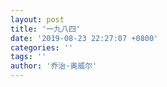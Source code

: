 ```yaml
---
layout: post
title: '一九八四'
date: '2019-08-23 22:27:07 +0800'
categories: ''
tags: ''
author: '乔治·奥威尔'
---
```


<html xmlns="http://www.w3.org/TR/1999/REC-html-in-xml" xml:lang="en" lang="en">
    <head>
    <meta charset="UTF-8">
    <style>
        .bodyContainer {
            font-family: Arial, Helvetica, sans-serif;
            text-align: center;
            padding-left: 32px;
            padding-right: 32px;
        }
        
        .notebookFor {
            font-size: 18px;
            font-weight: 700;
            text-align: center;
            color: rgb(119, 119, 119);
            margin: 24px 0px 0px;
            padding: 0px;
        }
        
        .bookTitle {
            font-size: 24px;
            font-weight: 700;
            text-align: center;
            color: #333333;
            margin-top: 22px;
            padding: 0px;
        }
        
        .authors {
            font-size: 18px;
            font-weight: 700;
            text-align: center;
            color: rgb(119, 119, 119);
            margin-top: 22px;
            margin-bottom: 24px;
            padding: 0px;
        }
    
        .citation {
            font-size: 18px;
            font-weight: 500;
            text-align: center;
            color: #333333;
            margin-top: 22px;
            margin-bottom: 24px;
            padding: 0px;
        }
    
        .sectionHeading {
            font-size: 24px;
            font-weight: 700;
            text-align: left;
            color: #333333;
            margin-top: 24px;
            padding: 0px;
        }
        
        .noteHeading {
            font-size: 18px;
            font-weight: 700;
            text-align: left;
            color: #333333;
            margin-top: 20px;
            padding: 0px;
        }
        
        .noteText {
            font-size: 18px;
            font-weight: 500;
            text-align: left;
            color: #333333;
            margin: 2px 0px 0px;
            padding: 0px;
        }
        
        .highlight_blue {
            color: rgb(178, 205, 251);
        }
        
        .highlight_orange {
            color: #ffd7ae;
        }
        
        .highlight_pink {
            color: rgb(255, 191, 206);
        }
        
        .highlight_yellow {
            color: rgb(247, 206, 0);
        }
        
        .notebookGraphic {
            margin-top: 10px;
            text-align: left;
        }
        
        .notebookGraphic img {
            -o-box-shadow:      0px 0px 5px #888;
            -icab-box-shadow:   0px 0px 5px #888;
            -khtml-box-shadow:  0px 0px 5px #888;
            -moz-box-shadow:    0px 0px 5px #888;
            -webkit-box-shadow: 0px 0px 5px #888;
            box-shadow:         0px 0px 5px #888; 
            max-width: 100%;
            height: auto;
        }
        
        hr {
            border: 0px none;
            height: 1px;
            background: none repeat scroll 0% 0% rgb(221, 221, 221);
        }
        </style>
        <script>
            </script>
    </head>
    <body>
        <div class="bodyContainer">
            <div class="notebookFor">
                Notebook Export
            </div>
            <div class="bookTitle">
                一九八四【上海译文出品 名家译作 豆瓣评分最高译本】 (译文经典) (Chinese Edition)
            </div>
            <div class="authors">
                乔治·奥威尔(George Orwell)
            </div>
            <div class="citation">
                
            </div>
            <hr />
            <div class="sectionHeading">
    译本序
</div><div class="noteHeading">
    Highlight(<span class="highlight_yellow">yellow</span>) - Page 2 · Location 51
</div>
<div class="noteText">
    他曾写道，“对一个孩子最残酷的事莫过于把他送到一所富家子弟的学校中去。一个意识到贫穷的孩子由于虚荣而感到痛苦，是成人所不能想象的。”
</div><div class="noteHeading">
    Highlight(<span class="highlight_yellow">yellow</span>) - Page 2 · Location 55
</div>
<div class="noteText">
    奥威尔生前就告诉他的一位友人托斯科·费维尔：“一个不合群的孩子在寄宿学校吃到的苦头可能是英国唯一可以与一个外人在极权主义社会中感到的孤立相比的事。”
</div><div class="noteHeading">
    Highlight(<span class="highlight_yellow">yellow</span>) - Page 2 · Location 114
</div>
<div class="noteText">
    当时流行的看法是法西斯主义是高级阶段的资本主义，只有极少数人认识到它是一种变种的社会主义。而在政府军一边汇集的各种派别的社会主义者中，不乏那种以社会主义为名，实际上为了霸主地位而在敌人的闪电轰炸中，在横飞的子弹中，向自己的同志背后放冷枪的国际阴谋家。一颗法西斯子弹打中了奥威尔的喉部，就在他回国疗伤的途中，还有人一路跟踪到巴塞罗那来追杀。看来这些同一战壕中的同志有兴趣的不是共同保卫共和国抵御法西斯主义敌人，而是消灭有独立思想不跟着指挥棒转的盟友。这伤透了他的心，更加深了他对极权主义的痛恨，不论这种极权主义是以法西斯主义，国家社会主义，还是其他变种的社会主义的形式出现的。
</div><div class="noteHeading">
    Highlight(<span class="highlight_yellow">yellow</span>) - Page 2 · Location 160
</div>
<div class="noteText">
    奥威尔反极权主义斗争是他对社会主义的坚定信念的必然结果。他相信，只有击败极权主义，社会主义才有可能胜利，因此揭露极权主义的危害，向世人敲起警钟，让大家都看到它的危害性——对伦理的破坏，对思想的控制，对自由的剥夺，对人性的扼杀，对历史的捏造和篡改……——是何等的重要。如果听任它横行，在不久的将来，人类社会将陷入万劫不复的境地。奥威尔是一九四八年写完这部政治恐怖寓言小说的，为了表示这种可怕前景的迫在眉睫，他把“四八”颠倒了一下成了“八四”，便有了《一九八四》这一书名。
</div><div class="sectionHeading">
    第一部
</div><div class="noteHeading">
    Highlight(<span class="highlight_yellow">yellow</span>) - 一 > Page 5 · Location 207
</div>
<div class="noteText">
    战争即和平自由即奴役无知即力量
</div><div class="noteHeading">
    Highlight(<span class="highlight_yellow">yellow</span>) - 一 > Page 5 · Location 208
</div>
<div class="noteText">
    据说，真理部在地面上有三千间屋子，和地面下的结构相等。在伦敦别的地方，还有三所其他的建筑，外表和大小与此相同。它们使周围的建筑仿佛小巫见了大巫，因此你从胜利大厦的屋顶上可以同时看到这四所建筑。它们是整个政府机构四部的所在地：真理部负责新闻、娱乐、教育、艺术；和平部负责战争；友爱部维持法律和秩序；富裕部负责经济事务。用新话来说，它们分别称为真部、和部、爱部、富部。
</div><div class="noteHeading">
    Highlight(<span class="highlight_yellow">yellow</span>) - 一 > Page 10 · Location 292
</div>
<div class="noteText">
    不过无论如何，他的外表使人感到，如果你能躲过电幕而单独与他在一起的话，他是个可以谈谈的人。
</div><div class="noteHeading">
    Highlight(<span class="highlight_yellow">yellow</span>) - 一 > Page 11 · Location 307
</div>
<div class="noteText">
    尔德施坦因在对党进行他一贯的恶毒攻击，这种攻击夸张其事，不讲道理，即使一个儿童也能一眼看穿，但是听起来却又似乎有些道理，使你觉得要提高警惕，别人要是没有你那么清醒的头脑，可能上当受骗。他在谩骂老大哥，攻击党的专政，要求立即同欧亚国媾和，主张言论自由、新闻自由、集会自由、思想自由，歇斯底里地叫嚷说革命被出卖了——所有这一切的话都是用大字眼飞快地说的，可以说是对党的演说家一贯讲话作风的一种模仿，甚至还有一些新话的词汇；说真的，比任何党员在实际生活中一般使用的新话词汇还要多。
</div><div class="noteHeading">
    Highlight(<span class="highlight_yellow">yellow</span>) - 一 > Page 12 · Location 324
</div>
<div class="noteText">
    仇恨到了第二分钟达到了狂热的程度。大家都跳了起来，大声高喊，要想压倒电幕上传出来的令人难以忍受的羊叫一般的声音。那个淡茶色头发的小女人脸孔通红，嘴巴一张一闭，好像离了水的鱼一样。甚至奥勃良的粗犷的脸也涨红了。他直挺挺地坐在椅子上，宽阔的胸膛胀了起来，不断地战栗着，好像受到电流的袭击。温斯顿背后的黑头发姑娘开始大叫“猪猡！猪猡！猪猡！”她突然拣起一本厚厚的新话词典向电幕扔去。它击中了果尔德施坦因的鼻子，又弹了开去，他说话的声音仍旧不为所动地继续着。温斯顿的头脑曾经有过片刻的清醒，他发现自己也同大家一起在喊叫，用鞋后跟使劲地踢着椅子腿。两分钟仇恨所以可怕，不是你必须参加表演，而是要避不参加是不可能的。不出三十秒钟，一切矜持都没有必要了。一种夹杂着恐惧和报复情绪的快意，一种要杀人、虐待、用大铁锤痛打别人脸孔的欲望，似乎像一股电流一般穿过了这一群人，甚至使你违反本意地变成一个恶声叫喊的疯子。然而，你所感到的那种狂热情绪是一种抽象的、无目的的感情，好像喷灯的火焰一般，可以从一个对象转到另一个对象。因此，有一阵子，温斯顿的仇恨并不是针对果尔德施坦因的，而是反过来转向了老大哥、党、思想警察；在这样的时候，他打从心眼里同情电幕上那个孤独的、受到嘲弄的异端分子，谎话世界中真理和理智的唯一卫护者。可是一会儿他又同周围的人站在一起，觉得攻击果尔德施坦因的一切的话都是正确的。在这样的时刻，他心中对老大哥的憎恨变成了崇拜，老大哥的形象越来越高大，似乎是一个所向无敌、毫无畏惧的保护者，像块巨石一般耸立于从亚洲蜂拥而来的乌合之众之前，而果尔德施坦因尽管孤立无援，尽管对于是否有他这个人的存在也有怀疑，却似乎是一个阴险狡诈的妖物，光凭他的谈话声音也能够把文明的结构破坏无遗。
</div><div class="noteHeading">
    Highlight(<span class="highlight_yellow">yellow</span>) - 一 > Page 17 · Location 388
</div>
<div class="noteText">
    总是在夜里——逮捕总是在夜里进行的。突然在睡梦中惊醒，一只粗手捏着你的肩膀，灯光直射你的眼睛，床边围着一圈凶狠的脸孔。在绝大多数情况下不举行审讯，不报道逮捕消息，人就是这么销声匿迹了，而且总是在夜里。你的名字从登记册上除掉了，你做过的一切事情的记录都除掉了，你的一度存在也给否定了，接着被遗忘了。你被取消，消灭了：通常用的字眼是化为乌有。
</div><div class="noteHeading">
    Highlight(<span class="highlight_yellow">yellow</span>) - 二 > Page 23 · Location 475
</div>
<div class="noteText">
    他觉得自己好像在海底森林中流浪一样，迷失在一个恶魔的世界中，而自己就是其中的一个恶魔。他孤身一人。过去已经死亡，未来无法想象。
</div><div class="noteHeading">
    Highlight(<span class="highlight_yellow">yellow</span>) - 二 > Page 23 · Location 485
</div>
<div class="noteText">
    他又开始想，究竟是在为谁写日记。为未来，为过去——为一个可能出于想象幻觉的时代。而在他的面前等待着的不是死而是消灭。日记会化为灰烬，他自己会化为乌有。只有思想警察会读他写的东西，然后把它从存在中和记忆中除掉。你自己，甚至在一张纸上写的一句匿名的话尚且没有痕迹存留，你怎么能够向未来呼吁呢？
</div><div class="noteHeading">
    Highlight(<span class="highlight_yellow">yellow</span>) - 二 > Page 24 · Location 490
</div>
<div class="noteText">
    不是由于你的话有人听到了，而是由于你保持清醒的理智，你就继承了人类的传统。他回到桌边，蘸了一下笔，又写道：千篇一律的时代，孤独的时代，老大哥的时代，双重思想的时代，向未来，向过去，向一个思想自由、人们各不相同、但生活并不孤独的时代——向一个真理存在、做过的事不能抹掉的时代致敬！
</div><div class="noteHeading">
    Highlight(<span class="highlight_yellow">yellow</span>) - 二 > Page 24 · Location 496
</div>
<div class="noteText">
    思想罪不会带来死亡：思想罪本身就是死亡。
</div><div class="noteHeading">
    Highlight(<span class="highlight_yellow">yellow</span>) - 二 > Page 24 · Location 501
</div>
<div class="noteText">
    他把日记收在抽屉里。要想把它藏起来是没有用的，但是他至少要明确知道，它的存在是否被发现了。夹一根头发太明显了。于是他用手指尖蘸起一粒看不出的白色尘土来，放在日记本的封面上，如果有人挪动这个本子，这粒尘土一定会掉下来的。
</div><div class="noteHeading">
    Highlight(<span class="highlight_yellow">yellow</span>) - 三 > Page 26 · Location 529
</div>
<div class="noteText">
    那个黑发姑娘从田野那头向他走来，她好像一下子就脱掉了衣服，不屑地把它们扔在一边。她的身体白皙光滑，但引不起他的性欲；说真的，他看也不看她。这个时候他压倒的感情是钦佩她扔掉衣服的姿态。她用这种优雅的、毫不在乎的姿态，似乎把整个文化、整个思想制度都消灭掉了，好像老大哥、党、思想警察可以这么胳膊一挥就一扫而空似的。
</div><div class="noteHeading">
    Highlight(<span class="highlight_yellow">yellow</span>) - 三 > Page 29 · Location 574
</div>
<div class="noteText">
    如果别人都相信党说的谎话——如果所有记录都这么说——那么这个谎言就载入历史而成为真理。党的一句口号说，“谁控制过去就控制未来；谁控制现在就控制过去。”虽然从其性质来说，过去是可以改变的，但是却从来没有改变过。凡是现在是正确的东西，永远也是正确的。这很简单。所需要的只是一而再再而三，无休无止地克服你自己的记忆。他们把这叫做“现实控制”；用新话来说是“双重思想”。
</div><div class="noteHeading">
    Highlight(<span class="highlight_yellow">yellow</span>) - 三 > Page 30 · Location 586
</div>
<div class="noteText">
    他觉得，过去不但被改变了，而且实际上被毁掉了。因为，如果除了你自己的记忆以外不存在任何记录，那你怎么能够确定哪怕是最明显的事实呢？
</div><div class="noteHeading">
    Highlight(<span class="highlight_yellow">yellow</span>) - 四 > Page 32 · Location 608
</div>
<div class="noteText">
    在他的小办公室的墙上有三个口子。听写器右边的一个小口是送书面指示的气力输送管；左边大一些的口子是送报纸的；旁边墙上温斯顿伸手可及的地方有一个椭圆形的大口子，上面蒙着铁丝网，这是供处理废纸用的。整个大楼里到处都有这样的口子，为数成千上万，不仅每间屋子里都有，而且每条过道上相隔不远就有一个。这种口子外号叫忘怀洞。这样叫不无理由。凡是你想起有什么文件应该销毁，甚至你看到什么地方有一张废纸的时候，你就会顺手掀起近旁忘怀洞的盖子，把那文件或废纸丢进去，让一股暖和的气流把它吹卷到大楼下面不知什么地方的大锅炉中去烧掉。
</div><div class="noteHeading">
    Highlight(<span class="highlight_yellow">yellow</span>) - 四 > Page 34 · Location 643
</div>
<div class="noteText">
    不过，他一边改正富裕部的数字一边想，事实上这连伪造都谈不上。这不过是用一个谎话来代替另一个谎话。你所处理的大部分材料与实际世界里的任何东西都没有关系，甚至连赤裸裸的谎言中所具备的那种关系也没有。原来的统计数字固然荒诞不经，改正以后也同样荒诞不经。
</div><div class="noteHeading">
    Highlight(<span class="highlight_yellow">yellow</span>) - 四 > Page 34 · Location 650
</div>
<div class="noteText">
    你所知道的只是，每个季度在纸面上都生产了天文数字的鞋子，但是大洋国里却有近一半的人口打赤脚。每种事实的记录都是这样，不论大小。一切都消隐在一个影子世界里，最后甚至连今年是哪一年都弄不清了。
</div><div class="noteHeading">
    Highlight(<span class="highlight_yellow">yellow</span>) - 四 > Page 38 · Location 709
</div>
<div class="noteText">
    不错，根本没有奥吉尔维同志这样一个人，但是只要印上几行字，伪造几张照片，就可以马上使他存在。
</div><div class="noteHeading">
    Highlight(<span class="highlight_yellow">yellow</span>) - 四 > Page 39 · Location 713
</div>
<div class="noteText">
    奥吉尔维同志在三岁的时候，除了一面鼓、一挺轻机枪、一架直升机模型以外，其他什么玩具都不要。六岁的时候他参加了少年侦察队，这比一般要提早一年，对他特殊照顾，放宽规定；九岁担任队长。十一岁时他在偷听到他的叔叔讲了他觉得有罪的话以后向思想警察作了揭发。十七岁时他担任了少年反性同盟的区队长。十九岁时他设计了一种手榴弹，被和平部采用，首次试验时扔了一枚就炸死了三十一个欧亚国战俘。二十三岁时他作战牺牲。当时他携带重要文件在印度洋上空飞行，遭到敌人喷气机追击，他就身上系了机枪，跳出直升机，带着文件沉入海底——这一结局，老大哥说，不能不使人感到羡慕。老大哥还对奥吉尔维同志一生的纯洁和忠诚又说了几句话。他不沾烟酒，除了每天在健身房做操的一小时以外，没有任何其他文娱活动，立誓过独身生活，认为结婚和照顾家庭与一天二十四小时全部奉公是不相容的。他除了英社原则以外没有别的谈话题目，除了击败欧亚国敌人和搜捕间谍、破坏分子、思想犯、叛国犯以外没有别的生活目的。
</div><div class="noteHeading">
    Highlight(<span class="highlight_yellow">yellow</span>) - 四 > Page 39 · Location 724
</div>
<div class="noteText">
    一个小时以前还没有想到过的奥吉尔维同志，如今已成了事实。他觉得很奇怪，你能够创造死人，却不能创造活人。在现实中从来没有存在过的奥吉尔维同志，如今却存在于过去之中，一旦伪造工作被遗忘后，他就会像查理曼大王或者恺撒大帝一样真实地存在，所根据的是同样的证据。
</div><div class="noteHeading">
    Highlight(<span class="highlight_yellow">yellow</span>) - 五 > Page 40 · Location 737
</div>
<div class="noteText">
    人人都问你要刀片。事实上，他攒了两片没有用过的刀片。几个月来刀片一直缺货。不论什么时候，总有一些必需品，党营商店里无法供应。有时是扣子，有时是线，有时是鞋带；现在是刀片。你只有偷偷摸摸地到“自由”市上去掏才能搞到一些。
</div><div class="noteHeading">
    Highlight(<span class="highlight_yellow">yellow</span>) - 五 > Page 43 · Location 777
</div>
<div class="noteText">
    “你难道不明白，新话的全部目的是要缩小思想的范围？最后我们要使得大家在实际上不可能犯任何思想罪，因为将来没有词汇可以表达。凡是有必要使用的概念，都只有一个词来表达，意义受到严格限制，一切附带含义都被消除忘掉。
</div><div class="noteHeading">
    Highlight(<span class="highlight_yellow">yellow</span>) - 五 > Page 44 · Location 789
</div>
<div class="noteText">
    正统的意思是不想——不需要想。正统即没有意识。”
</div><div class="noteHeading">
    Highlight(<span class="highlight_yellow">yellow</span>) - 五 > Page 44 · Location 790
</div>
<div class="noteText">
    温斯顿突然相信，总有一天，赛麦要化为乌有。他太聪明了。他看得太清楚了，说得太直率了。党不喜欢这样的人。有一天他会失踪。这个结果清清楚楚地写在他的脸上。
</div><div class="noteHeading">
    Highlight(<span class="highlight_yellow">yellow</span>) - 五 > Page 50 · Location 896
</div>
<div class="noteText">
    他以前的念头又回来了：也许她不一定是思想警察的人员，但是，正是业余的特务最为危险。他不知道她看着他有多久了，也许有五分钟，很可能他的面部表情没有完全控制起来。在任何公共场所，或者在电幕的视野范围内，让自己的思想开小差是很危险的。最容易暴露的往往是你不注意的小地方。神经的抽搐，不自觉的发愁脸色，自言自语的习惯——凡是显得不正常，显得要想掩饰什么事情，都会使你暴露。无论如何，脸上表情不适当（例如在听到胜利公告时露出不信的表情）本身就是一桩应予惩罚的罪行。新话里甚至有一个专门的词，叫做脸罪。
</div><div class="noteHeading">
    Highlight(<span class="highlight_yellow">yellow</span>) - 六 > Page 54 · Location 944
</div>
<div class="noteText">
    党竭力要扼杀性本能，如果不能扼杀的话，就要使它不正常，肮脏化。
</div><div class="noteHeading">
    Highlight(<span class="highlight_yellow">yellow</span>) - 六 > Page 55 · Location 971
</div>
<div class="noteText">
    满意的性交，本身就是造反。性欲是思想罪。
</div><div class="noteHeading">
    Highlight(<span class="highlight_yellow">yellow</span>) - 七 > Page 58 · Location 1001
</div>
<div class="noteText">
    他们不到觉悟的时候，就永远不会造反；他们不造反，就不会觉悟。
</div><div class="noteHeading">
    Highlight(<span class="highlight_yellow">yellow</span>) - 七 > Page 58 · Location 1011
</div>
<div class="noteText">
    无产者不宜有强烈的政治见解。对他们的全部要求是最单纯的爱国心，凡是需要他们同意加班加点或者降低定量的时候可以加以利用。即使他们有时候也感到不满，但他们的不满不会有什么结果。因为他们没有一般抽象思想，他们只能小处着眼，对具体的事情感到不满。大处的弊端，他们往往放过去而没有注意到。
</div><div class="noteHeading">
    Highlight(<span class="highlight_yellow">yellow</span>) - 七 > Page 59 · Location 1018
</div>
<div class="noteText">
    无产者和牲口都是自由的。”
</div><div class="noteHeading">
    Highlight(<span class="highlight_yellow">yellow</span>) - 七 > Page 61 · Location 1049
</div>
<div class="noteText">
    一切都消失在迷雾之中了。过去给抹掉了，而抹掉本身又被遗忘了，谎言便变成了真话。
</div><div class="noteHeading">
    Highlight(<span class="highlight_yellow">yellow</span>) - 七 > Page 64 · Location 1105
</div>
<div class="noteText">
    过去不但遭到了篡改，而且不断地在被篡改。
</div><div class="noteHeading">
    Highlight(<span class="highlight_yellow">yellow</span>) - 七 > Page 65 · Location 1109
</div>
<div class="noteText">
    曾经有一个时候，相信地球绕着太阳转是发疯的症状；而今天，相信过去不能更改也是发疯的症状。
</div><div class="noteHeading">
    Highlight(<span class="highlight_yellow">yellow</span>) - 七 > Page 66 · Location 1125
</div>
<div class="noteText">
    所谓自由就是可以说二加二等于四的自由。承认这一点，其他一切就迎刃而解。
</div><div class="noteHeading">
    Highlight(<span class="highlight_yellow">yellow</span>) - 八 > Page 67 · Location 1129
</div>
<div class="noteText">
    他在人行便道上已经走了好几公里，静脉曲张发生溃疡的地方又在发痒了。三星期以来，今天晚上是他第二次没有到邻里活动中心站去：这是一件很冒失的事，因为可以肯定，你参加中心站活动的次数，都是有人仔细记下来的。原则上，一个党员没有空暇的时间，除了在床上睡觉以外，总是有人做伴的。凡是不在工作、吃饭、睡觉的时候，他一定是在参加某种集体的文娱活动；凡是表明有离群索居的爱好的事情，哪怕是独自去散步，都是有点危险的。新话中对此有个专门的词，叫孤生，这意味着个人主义和性格孤僻。
</div><div class="noteHeading">
    Highlight(<span class="highlight_yellow">yellow</span>) - 八 > Page 76 · Location 1270
</div>
<div class="noteText">
    他们就像蚂蚁一样，可以看到小东西，却看不到大的。
</div><div class="sectionHeading">
    第二部
</div><div class="noteHeading">
    Highlight(<span class="highlight_yellow">yellow</span>) - 一 > Page 90 · Location 1453
</div>
<div class="noteText">
    在黑暗中，只要你保持静默，你是能够躲开电幕的监视而安然无事的。
</div><div class="noteHeading">
    Highlight(<span class="highlight_yellow">yellow</span>) - 二 > Page 103 · Location 1649
</div>
<div class="noteText">
    任何腐化堕落的事都使他感到充满希望。谁知道？也许在表面的底下，党是腐朽的，它提倡艰苦朴素只不过是一种掩饰罪恶的伪装。
</div><div class="noteHeading">
    Highlight(<span class="highlight_yellow">yellow</span>) - 二 > Page 104 · Location 1660
</div>
<div class="noteText">
    睡着的无依无靠的年轻健康的肉体引起了他一种怜悯的、保护的心情。但是却不完全是刚才站在榛树下听那画眉鸣叫时所感到的那种盲目的柔情。他把制服拉开，看她的洁白如脂的肉体。他想，要是在从前，一个男人看一个女人的肉体，就动了欲念，事情就是那么单纯。可是如今已没有纯真的爱或纯真的欲念了。没有一种感情是纯真的，因为一切都夹杂着恐惧和仇恨。他们的拥抱是一场战斗，高潮就是一次胜利。这是对党的打击。这是一件政治行为。
</div><div class="noteHeading">
    Highlight(<span class="highlight_yellow">yellow</span>) - 三 > Page 108 · Location 1717
</div>
<div class="noteText">
    在她看来，生活很简单。你想快快活活过日子，“他们”——指的是党——都不让你快活，你就尽量打破它的规矩。她似乎认为，“他们”要剥夺你的快活，就像你要避免被逮住一样，是很自然的事。她憎恨党，而且用很粗的话这么说，但是她对党却没有一般的批评。对于党的理论，除非触及她的生活，她一概没有兴趣。他注意到，她从来不用新话，只有一两句在日常生活中已经流行的除外。她从来没有听到过兄弟会，不相信有这个组织的存在。任何有组织的反叛党的尝试都注定要失败的，因此她认为都是愚蠢之极。聪明人该做的事是打破它的规矩而不危及你的生命。他隐隐地想，在年轻一代中间不知有多少像她那样的人。这一代人是在革命后的世界中长大的，不知有别的世界，把党视为万世不易的东西，就像头上的天空一样，对它的权威绝不反抗，只是千方百计加以回避，就像兔子躲开猎狗一样。
</div><div class="noteHeading">
    Highlight(<span class="highlight_yellow">yellow</span>) - 三 > Page 109 · Location 1737
</div>
<div class="noteText">
    她开始在这个题目上发挥起来。在裘莉亚身上，一切的事情都要推溯到她自己在性方面的强烈意识。不论在什么情况下，一触及到这个问题，她就显得特别敏锐。不像温斯顿，她了解党在性方面搞禁欲主义的内在原因。这只是因为性本能创造了它自己的天地，
</div><div class="noteHeading">
    Highlight(<span class="highlight_yellow">yellow</span>) - 三 > Page 109 · Location 1737
</div>
<div class="noteText">
    在裘莉亚身上，一切的事情都要推溯到她自己在性方面的强烈意识。不论在什么情况下，一触及到这个问题，她就显得特别敏锐。不像温斯顿，她了解党在性方面搞禁欲主义的内在原因。这只是因为性本能创造了它自己的天地，非党所能控制，因此必须尽可能加以摧毁。尤其重要的是，性生活的剥夺能够造成歇斯底里，而这是一件很好的事，因为可以把它转化为战争狂热和领袖崇拜。
</div><div class="noteHeading">
    Highlight(<span class="highlight_yellow">yellow</span>) - 三 > Page 110 · Location 1744
</div>
<div class="noteText">
    他想，这话说得有理，在禁欲和政治上的正统性之间，确有一种直接的紧密的关系。因为，除了抑制某种强烈的本能，把它用来作为推动力以外，还有什么别的办法能够把党在党员身上所要求的恐惧、仇恨、盲目信仰保持在一定的水平呢？性的冲动，对党是危险的，党就加以利用。他们对人们要想做父母的本能，也耍弄了同样的手段。要废除家庭实际是做不到的，相反，还鼓励大家要钟爱自己的子女，这种爱护几乎是一种极其老式的方式。另外一方面，却有计划地教子女反对父母，教他们侦察他们的言行，密告他们的偏离正统的倾向。家庭实际上成了思想警察的扩大，用这种方法可以用同你十分接近的人做告密者，日日夜夜地监视着你。
</div><div class="noteHeading">
    Highlight(<span class="highlight_yellow">yellow</span>) - 四 > Page 116 · Location 1830
</div>
<div class="noteText">
    “真正的糖。不是糖精，是糖。
</div><div class="noteHeading">
    Highlight(<span class="highlight_yellow">yellow</span>) - 五 > Page 122 · Location 1913
</div>
<div class="noteText">
    赛麦消失了。一天早上，他没有来上班；有几个没头脑的人谈到了他的旷工。第二天就没有人提到他了。第三天，温斯顿到纪录司的前厅去看布告板，上面有一张布告开列着象棋委员会委员的名单。赛麦过去是委员。这张名单看上去几乎同以前一模一样，上面并没有谁的名字给划掉，但是名单上少了一个人。这就够了。赛麦已不再存在；他从来也没有存在过。
</div><div class="noteHeading">
    Highlight(<span class="highlight_yellow">yellow</span>) - 五 > Page 124 · Location 1946
</div>
<div class="noteText">
    重要的是居然有旧货铺楼上那一间屋子。知道有它安然存在，也就跟到了里面差不多。这间屋子本身就自成一个天地，过去世界的一块飞地，现已绝迹的动物可以在其中迈步。
</div><div class="noteHeading">
    Highlight(<span class="highlight_yellow">yellow</span>) - 五 > Page 128 · Location 2010
</div>
<div class="noteText">
    “也许没有多大用处。但这毕竟是证据，可能在这里或者那里撒布一些怀疑的种子，那是假定我敢拿去给别人看。我认为在我们这一辈子要改变任何现状是不可能的了。但是可以想象，有时在某个地方会出现反抗的小集团，一小批人集合在一起，人数慢慢增加，甚至还留下一些痕迹，下一代的人可以接着干下去。”“我对下一代没有兴趣，亲爱的。我只对我们自己有兴趣。”
</div><div class="noteHeading">
    Highlight(<span class="highlight_yellow">yellow</span>) - 六 > Page 131 · Location 2056
</div>
<div class="noteText">
    他有了一种踏进潮湿寒冷的坟墓的感觉，并不因为他早已一直知道坟墓就在前面等候他而感到好过些。
</div><div class="noteHeading">
    Highlight(<span class="highlight_yellow">yellow</span>) - 七 > Page 134 · Location 2097
</div>
<div class="noteText">
    “温斯顿，温斯顿！”他母亲在后面叫他。“快回来！把你妹妹的那块巧克力还给她！”
</div><div class="noteHeading">
    Highlight(<span class="highlight_yellow">yellow</span>) - 七 > Page 137 · Location 2141
</div>
<div class="noteText">
    如果你感到保持人性是值得的，即使这不能有任何结果，你也已经打败了他们。”
</div><div class="noteHeading">
    Highlight(<span class="highlight_yellow">yellow</span>) - 七 > Page 137 · Location 2142
</div>
<div class="noteText">
    他想到通宵不眠进行窃听的电幕。他们可以日以继夜地侦察你，但是如果你能保持头脑清醒，你仍能胜过他们。他们尽管聪明，但仍无法掌握怎样探知别人脑袋里怎样在想的办法。但当你落在他们手中时也许不是这样。友爱部里的情况究竟如何，谁也不知道，但不妨可以猜一猜：拷打、麻醉药、测量你神经反应的精密仪器。不给你睡觉和关单独禁闭造成你精神崩溃、不断的讯问。无论如何，事实是保不了密的。他们可以通过讯问，可以通过拷打弄清楚。但是如果目标不是活命而是保持人性，那最终有什么不同呢？他们不能改变你的爱憎，而且即使你要改变，你自己也无法改变。他们可以把你所做的，或者说的，或者想的都事无巨细地暴露无遗，但是你的内心仍是攻不破的，你的内心的活动甚至对你自己来说也是神秘的。
</div><div class="noteHeading">
    Highlight(<span class="highlight_yellow">yellow</span>) - 八 > Page 140 · Location 2183
</div>
<div class="noteText">
    “我们相信一定有种密谋，有种秘密组织在进行反对党的活动，而你是参加的。我们也想参加，为它工作。我们是党的敌人。我们不相信英社原则。我们是思想犯。我们也是通奸犯。我这样告诉你是因为我们完全相信你，把我们的命运交给你摆布。如果你还要我们用其他方式表明我们自己，我们也愿意。”
</div><div class="noteHeading">
    Highlight(<span class="highlight_yellow">yellow</span>) - 九 > Page 148 · Location 2303
</div>
<div class="noteText">
    仇恨周已进行了六天，在这六天里，天天是游行、演讲、呼喊、歌唱、旗帜、标语、电影、蜡像、敲鼓、吹号、齐步前进、坦克咯咯、飞机轰鸣、炮声隆隆。在这六天里，群众的情绪激动得到了最高峰。大家对欧亚国的仇恨沸腾得到了发狂的程度，要是在那最后一天要公开绞死的二千名欧亚国战俘落入群众之手的话，他们毫无疑问地会被撕成粉碎。就在这个时候忽然宣布，大洋国并没有在同欧亚国作战。大洋国是在同东亚国作战。欧亚国是个盟国。当然，没有人承认发生过什么变化。只不过是极其突然地，一下子到处都让人知道了：敌人是东亚国，不是欧亚国。温斯顿当时正在伦敦的一个市中心广场参加示威。时间是在夜里，人们的苍白的脸和鲜红的旗帜都沐浴在强烈的泛光灯灯光里。广场里挤满了好几千人，其中有一批大约一千名学童，穿着少年侦察队的制服，集中在一起。在用红布装饰的台上，一个核心党的党员在发表演讲，他是个瘦小的人，胳臂却长得出奇，与身材不合比例，光秃的大脑袋上只有少数几绺头发。他是个像神话中的小妖精式的人物，满腔仇恨，一手抓着话筒，一手张牙舞爪地在头顶上挥舞，这只手长在瘦瘦的胳臂上，显得特别粗大。他的讲话声音从扩大器中传出来，特别洪亮刺耳，没完没了地列举一些暴行、屠杀、驱逐、抢劫、强奸、虐待俘虏、轰炸平民、撒谎宣传、无端侵略、撕毁条约的罪状。听了以后无法不相信他，也无法不感到愤怒。隔几分钟，群众的情绪就激愤起来，讲话人的声音就被淹没在好几千人不可控制地提高嗓门喊出来的野兽般咆哮之中。最野蛮的喊叫声来自那些学童。那人大约已经讲了有二十分钟的时候，有一个通讯员急急忙忙地走上了讲台，把一张纸递到讲话人的手里。他打开那张纸，一边继续讲话，一边看了那张纸。他的声音和态度都一点也没有变，他讲话的内容也一点没有变，但是突然之间，名字却变了。不需要说什么话，群众都明白了，好像一阵浪潮翻过去似的。大洋国是在同东亚国打仗！接着就发生了一场大混乱。广场上挂的旗帜、招贴都错了！其中一半所画的脸就不对。这是破坏！这是果尔德施坦因的特务搞的！于是大家乱哄哄地把招贴从墙上揭下来，把旗帜撕得粉碎，踩在脚下。少年侦察队的表现特别精彩，他们爬上了屋顶，把挂在烟囱上的横幅剪断。不过在两三分钟之内，这一切就都结束了。讲话的人仍抓着话筒，向前耸着肩膀，另外一只手在头上挥舞，继续讲话。再过一分钟，群众中又爆发出一阵愤怒的吼声。仇恨继续进行，一如既往，只是已换了对象。
</div><div class="noteHeading">
    Highlight(<span class="highlight_yellow">yellow</span>) - 九 > Page 155 · Location 2401
</div>
<div class="noteText">
    现代战争的重要目的（按照双重思想的原则，核心党里的指导智囊是既承认又不承认的）是尽量用完机器的产品而不提高一般的生活水平。
</div><div class="noteHeading">
    Highlight(<span class="highlight_yellow">yellow</span>) - 九 > Page 156 · Location 2418
</div>
<div class="noteText">
    没有疑问，可以设想有这样一个社会，从个人财物和奢侈品来说，财富是平均分配的，而权力仍留在少数特权阶层人物的手中。但是实际上这种社会不能保持长期稳定。因为，如果人人都能享受闲暇和生活保障，原来由于贫困而愚昧无知的绝大多数人就会学习文化，就会独立思考；他们一旦做到这一点，迟早就会认识到少数特权阶层的人没有作用，他们就会把他们扫除掉。从长期来看，等级社会只有在贫困和无知的基础上才能存在。
</div><div class="noteHeading">
    Highlight(<span class="highlight_yellow">yellow</span>) - 九 > Page 156 · Location 2427
</div>
<div class="noteText">
    如何维持经济的轮子继续转动而又不增加世界上的真正财富。物品必须生产，但不一定要分配出去。在实践中，要做到这一点的唯一办法是不断打仗。
</div><div class="noteHeading">
    Highlight(<span class="highlight_yellow">yellow</span>) - 九 > Page 157 · Location 2433
</div>
<div class="noteText">
    原则上，战争计划总是以在满足了本国人口最低需要后把可能剩余的物资耗尽为度。
</div><div class="noteHeading">
    Highlight(<span class="highlight_yellow">yellow</span>) - 九 > Page 159 · Location 2460
</div>
<div class="noteText">
    党有两个目的，一个是征服整个地球，一个是永远消灭独立思考的可能性。
</div><div class="noteHeading">
    Highlight(<span class="highlight_yellow">yellow</span>) - 九 > Page 161 · Location 2497
</div>
<div class="noteText">
    大洋国实行的哲学叫英社原则，欧亚国叫新布尔什维主义，东亚国叫的是个中文名字，一般译为“崇死”，不过也许还是译为“灭我”为好。
</div><div class="noteHeading">
    Highlight(<span class="highlight_yellow">yellow</span>) - 九 > Page 162 · Location 2509
</div>
<div class="noteText">
    在哲学、宗教、伦理、政治方面，二加二可能等于五，但你在设计枪炮飞机时，二加二只能等于四。
</div><div class="noteHeading">
    Highlight(<span class="highlight_yellow">yellow</span>) - 九 > Page 162 · Location 2520
</div>
<div class="noteText">
    大洋国公民与外界隔绝，与过去隔绝，就像生活在星际的人，分不清上下左右。
</div><div class="noteHeading">
    Highlight(<span class="highlight_yellow">yellow</span>) - 九 > Page 163 · Location 2524
</div>
<div class="noteText">
    但是，尽管战争不是真的，却不是没有意义的。它耗尽了剩余消费品，这就能够保持等级社会所需要的特殊心理气氛。下文就要说到，战争现在纯粹成了内政。过去各国的统治集团可能认识到共同利益，因此对战争的毁灭性虽然加以限制，但还是互相厮杀的，战胜国总是掠夺战败国。而在我们的时代里，他们互相根本不厮杀了。战争是由一国统治集团对自己的老百姓进行的，战争的目的不是征服别国领土或保卫本国领土，战争的目的是保持社会结构不受破坏。
</div><div class="noteHeading">
    Highlight(<span class="highlight_yellow">yellow</span>) - 九 > Page 165 · Location 2553
</div>
<div class="noteText">
    上等人的目标是要保持他们的地位。中等人的目标是要同高等人交换地位。下等人的特点始终是，他们劳苦之余无暇旁顾，偶尔才顾到日常生活以外的事，因此他们如果有目标的话，无非是取消一切差别，建立一个人人平等的社会。这样，在历史上始终存在着一场一而再再而三发生的斗争，其大致轮廓相同。在很长时期里，上等人的权力似乎颇为巩固，但迟早总有这样一个时候，他们对自己丧失了信心，或者对他们进行有效统治的能力丧失了信心，或者对两者都丧失了信心。他们就被中等人所推翻，因为中等人标榜自己为自由和正义而奋斗，把下等人争取到自己一边来。中等人一旦达到目的就把下等人重又推回到原来的被奴役地位，自己变成了上等人。不久，其他两等人中有一等人，或者两等人都分裂出一批新的中等人来，这场斗争就周而复始。三等人中只有下等人从来没有实现过自己的目标，哪怕是暂时实现自己的目标。若说整个历史从来没有物质方面的进步，那不免言之过甚。即使在今天这个衰亡时期，一般人在物质上也要比几百年前好一些。但是不论财富的增长，或态度的缓和，或改革和革命，都没有使人类接近平等一步。从下等人的观点来看，历史若有变化，大不了是主子名字改变而已。
</div><div class="noteHeading">
    Note - 九 > Page 165 · Location 2563
</div>
<div class="noteText">
    兴百姓苦,亡百姓苦
</div><div class="noteHeading">
    Highlight(<span class="highlight_yellow">yellow</span>) - 九 > Page 166 · Location 2572
</div>
<div class="noteText">
    在本世纪中叶出现的新的社会主义运动，在大洋国称为英社，在欧亚国称为新布尔什维主义，在东亚国一般称为崇死，其明确目标都是要实现不自由和不平等。当然，这种新运动产生于老运动，往往保持了老运动原来的招牌，而对于它们的意识形态只是嘴上说得好听而已。但是它们的目标都是在一定时候阻挠进步，冻结历史。常见的钟摆来回现象，会再次发生，然后就停止不动了。
</div><div class="noteHeading">
    Highlight(<span class="highlight_yellow">yellow</span>) - 九 > Page 168 · Location 2599
</div>
<div class="noteText">
    与今天的暴政相比，以前的所有暴政都不够彻底，软弱无能。过去的统治集团总受到自由思想的一定感染，到处都留有空子漏洞，只注意公开的动静，不注意老百姓在想些什么。从现代标准来看，甚至中世纪的天主教会也是宽宏大量的。部分原因在于过去任何政府都没有力量把它的公民置于不断监视之下。但是由于印刷术的发明，操纵舆论就比较容易了，电影和无线电的发明又使这更进一步。接着发明了电视以及可以用同一台电视机同时收发，私生活就此宣告结束。对于每一个公民，或者至少每一个值得注意的公民，都可以一天二十四小时把他置于警察的监视之下，让他听到官方的宣传，其他一切交往渠道则统统加以掐断。现在终于第一次有了可能，不仅可以强使全体老百姓完全顺从国家的意志，而且可以强使全体老百姓舆论完全划一。
</div><div class="noteHeading">
    Highlight(<span class="highlight_yellow">yellow</span>) - 九 > Page 168 · Location 2609
</div>
<div class="noteText">
    从个人来说，党员没有任何财产，有的只是一些微不足道的个人随身财物。从集体来说，大洋国里什么都是属于党的财产，因为什么都归它控制，它有权按它认为合适的方式处理产品。
</div><div class="noteHeading">
    Highlight(<span class="highlight_yellow">yellow</span>) - 九 > Page 169 · Location 2622
</div>
<div class="noteText">
    群众从来不会自动起来造反，他们从来不会由于身受压迫而起来造反。说真的，只要不给他们比较的标准，他们从来不会意识到自己受压迫。
</div><div class="noteHeading">
    Highlight(<span class="highlight_yellow">yellow</span>) - 九 > Page 170 · Location 2629
</div>
<div class="noteText">
    了解这个背景以后，对于大洋国社会的总结构，即使还没有了解，也可以由此作出推断。雄踞金字塔最高峰的是老大哥。老大哥一贯正确，全才全能。一切成就、一切胜利、一切科学发明、一切知识、一切智慧、一切幸福、一切美德，都直接来自他的领导和感召，没有人见到过老大哥。他是标语牌上的一张脸，电幕上的一个声音。我们可以相当有把握地说，他是永远不会死的，至于他究竟是哪一年生的，现在也已经有相当多的人感到没有把握了。老大哥是党用来给世人看到的自己的一个伪装。他的作用是充当对个人比较容易感到而对组织不大容易感到的爱、敬、畏这些感情的集中点。在老大哥之下是核心党，党员限在六百万人，即占大洋国人口不到百分之二。核心党下面是外围党，如果说核心党是国家的头脑，外围党就可以比作手。外围党下面是无声的群众，我们习惯称为“无产者”，大概占人口百分之八十五。按我们上面分类的名称，无产者即下等人，因为赤道地带的奴隶人口由于征服者不断易手，不能算为整个结构中的固定部分或必要部分。
</div><div class="noteHeading">
    Highlight(<span class="highlight_yellow">yellow</span>) - 九 > Page 171 · Location 2648
</div>
<div class="noteText">
    党不是以前旧概念的一个阶级。它并不一定要把权力传给自己的子女；如果没有别的办法选拔最能干的人材担任最高领导工作，它完全愿意从无产阶级队伍中间选拔完全新的一代人来担任这一工作。在关键重大的年代里，由于党不是一个世袭组织，这对消除反对意见起了很大作用。老一辈的社会主义者一向受到反对所谓“阶级特权”的训练，都认为凡不是世袭的东西就不可能长期永存。他们没有看到，寡头政体的延续不一定需要体现在人身上；他们也没有想到，世袭贵族一向短命，而像天主教那样的选任组织有时却能维持好几百年或者好几千年。寡头政体的关键不是父子相传，而是死人加于活人身上的一种世界观，一种生活方式的延续。一个统治集团只要能够指定它的接班人就是一个统治集团。党所操心的不是维系血统相传而是维系党的本身的永存。由谁掌握权力并不重要，只要等级结构保持不变。
</div><div class="noteHeading">
    Highlight(<span class="highlight_yellow">yellow</span>) - 九 > Page 172 · Location 2661
</div>
<div class="noteText">
    因为他们没有智力，所以不妨给予学术自由。
</div><div class="noteHeading">
    Highlight(<span class="highlight_yellow">yellow</span>) - 九 > Page 173 · Location 2674
</div>
<div class="noteText">
    对于党员，不要求他有私人的感情，也不允许他有热情的减退。他应该生活在对外敌内奸感到仇恨、对胜利感到得意、对党的力量和英明感到五体投地的那种狂热情绪之中。他对简单乏味的生活所产生的不满，被有意识地引导到向外发泄出来，消失在两分钟仇恨这样的花样上。至于可能引起怀疑或造反倾向的思想，则用他早期受到的内心纪律训练而事先就加以扼杀了。这种训练的最初和最简单的一个阶段，新话叫做犯罪停止，在孩子们很小的时候就可以进行。犯罪停止的意思就是指在产生任何危险思想之前出于本能地悬崖勒马的能力。这种能力还包括不能理解类比，不能看到逻辑错误，不能正确了解与英社原则不一致的最简单的论点、对于任何可以朝异端方向发展的思路感到厌倦、厌恶。总而言之，犯罪停止意味着起保护作用的愚蠢。但光是愚蠢还不够，还要保持充分正统，这就要求对自己的思维过程能加以控制，就像表演柔软体操的杂技演员控制自己身体一样。大洋国社会的根本信念是，老大哥全能，党一贯正确。但由于在现实生活中老大哥并不全能，党也并不一贯正确。这就需要在处理事实时要始终不懈地、时时刻刻地保持灵活性。这方面的一个关键字眼是黑白。这个字眼像新话中的许多其他字眼一样，有两个相互矛盾的含义。用在对方身上，这意味着不顾明显事实硬说黑就是白的无耻习惯。用在党员身上，这意味着在党的纪律要求你说黑就是白时，你就有这样自觉的忠诚。但这也意味着相信黑就是白的能力，甚至是知道黑就是白和忘掉过去曾经有过相反认识的能力。这就要求不断篡改过去，而要篡改过去只有用那个实际上包括所有其他方法的思想方法才能做到；这在新话中叫做双重思想。
</div><div class="noteHeading">
    Highlight(<span class="highlight_yellow">yellow</span>) - 九 > Page 174 · Location 2688
</div>
<div class="noteText">
    篡改过去所以必要，有两个原因。一个是辅助性的原因，也可以说是预防性的原因。那就是，党员所以和无产者那样能够容忍当前的生活条件，一部分原因是他没有比较的标准。为了要使他相信他比他的祖先生活过得好，物质生活平均水平不断地提高，必须使他同过去隔绝开来，就像必须使他同外国隔绝开来一样。但是篡改过去，还有一个重要得多的原因是，需要保卫党的一贯正确性。为了要让大家看到党的预言在任何情况下都是正确的，不仅需要不断修改过去的讲话、统计、各种各样的纪录，使之符合当前状况，而且不能承认在理论上或政治友敌关系上发生过任何变化。因为改变自己的思想，或者甚至改变自己的政策，无异承认自己的弱点。
</div><div class="noteHeading">
    Highlight(<span class="highlight_yellow">yellow</span>) - 九 > Page 174 · Location 2696
</div>
<div class="noteText">
    篡改过去是英社的中心原则。这一原则认为，过去并不客观存在，它只存在于文字纪录和人的记忆中。凡是记录和记忆一致的东西，不论什么，即是过去。既然党完全控制纪录，同样也完全控制党员的思想，那么党要过去成为什么样子就必然是什么样子。同样，虽然过去可以篡改，但在任何具体问题上都决不承认篡改过。
</div><div class="noteHeading">
    Highlight(<span class="highlight_yellow">yellow</span>) - 九 > Page 175 · Location 2703
</div>
<div class="noteText">
    既然有必要改变一个人的记忆或者篡改文字记录，那么也就有必要忘掉你曾经那样做过。可以像学会其他思想上的手法一样学会这种手法。大多数党员和所有正统的和聪明的人都学会了这种手法。在老话中，这很老实地称为“现实控制”。在新话中这叫“双重思想”，不过“双重思想”所包括的还有很多别的东西。
</div><div class="noteHeading">
    Highlight(<span class="highlight_yellow">yellow</span>) - 九 > Page 175 · Location 2706
</div>
<div class="noteText">
    双重思想意味着在一个人的思想中同时保持并且接受两种相互矛盾的认识的能力。党内知识分子知道自己的记忆应向什么方向加以改变；因此他也知道他是在篡改现实。但是由于运用了双重思想，他也使自己相信现实并没有遭到侵犯。这个过程必须是自觉的，否则就不能有足够的精确性；但也必须是不自觉的，否则就会有弄虚作假的感觉，因此也有犯罪的感觉。双重思想是英社的核心思想，因为党的根本目的就是既要利用自觉欺骗，而同时又保持完全诚实的目标坚定性。有意说谎，但又真的相信这种谎言；忘掉可以拆穿这种谎言的事实，然后在必要的时候又从忘怀的深渊中把事实拉了出来，需要多久就维持多久；否认客观现实的存在，但与此同时又一直把所否认的现实估计在内——所有这一切都是绝对必要的，不可或缺。甚至在使用双重思想这个字眼的时候也必须运用双重思想。因为你使用这个字眼就是承认你在篡改现实；再来一下双重思想，你就擦掉了这个认识；如果反复，永无休止，谎言总是抢先真理一步。最后靠双重思想为手段，党终于能够抑制历史的进程，而且谁知道呢，也许还继续几千年有这能力。
</div><div class="noteHeading">
    Highlight(<span class="highlight_yellow">yellow</span>) - 九 > Page 175 · Location 2715
</div>
<div class="noteText">
    过去所有的寡头政体所以丧失权力，或者是由于自己僵化，或者是由于软化。所谓僵化，就是它们变得愚蠢和狂妄起来，不能适应客观情况的变化，因而被推翻掉。所谓软化，就是它们变得开明和胆怯起来，在应该使用武力的时候却作了让步，因此也被推翻掉了。
</div><div class="noteHeading">
    Highlight(<span class="highlight_yellow">yellow</span>) - 九 > Page 176 · Location 2723
</div>
<div class="noteText">
    对于战争的态度最最近乎理性的是那些争夺地区的附属国人民。在他们看来，战争无非是一场继续不断的灾祸，像潮汐一样在他们身上淹过去又淹过来。哪一方得胜对他们毫无相干。他们只知道改朝换代不过是为新的主子干以前同样的活，新主子对待他们与以前的主子并无差别。
</div><div class="noteHeading">
    Highlight(<span class="highlight_yellow">yellow</span>) - 九 > Page 177 · Location 2734
</div>
<div class="noteText">
    和平部负责战争，真理部负责造谣，友爱部负责拷打，富裕部负责挨饿。
</div><div class="noteHeading">
    Highlight(<span class="highlight_yellow">yellow</span>) - 十 > Page 180 · Location 2771
</div>
<div class="noteText">
    “她很美，”他低声说。“她的屁股足足有一米宽，”裘莉亚说。“那就是她美的地方，”温斯顿说。
</div><div class="noteHeading">
    Highlight(<span class="highlight_yellow">yellow</span>) - 十 > Page 181 · Location 2779
</div>
<div class="noteText">
    奇怪的是对每个人来说，天空都是一样的天空，不论是欧亚国，还是东亚国，还是在这里。
</div><div class="noteHeading">
    Highlight(<span class="highlight_yellow">yellow</span>) - 十 > Page 182 · Location 2795
</div>
<div class="noteText">
    “我们是死者，”他说。“我们是死者，”裘莉亚乖乖地附和说。“你们是死者，”他们背后一个冷酷的声音说。
</div><div class="noteHeading">
    Highlight(<span class="highlight_yellow">yellow</span>) - 十 > Page 183 · Location 2817
</div>
<div class="noteText">
    有人从桌上拣起玻璃镇纸，把它扔到了壁炉石上，打得粉碎。
</div><div class="noteHeading">
    Highlight(<span class="highlight_yellow">yellow</span>) - 十 > Page 183 · Location 2817
</div>
<div class="noteText">
    珊瑚碎片，像蛋糕上的一块糖做的玫瑰蓓蕾一样的小红粒，滚过了地席。温斯顿想，那么小，总是那么小。他背后有人深深地吸了一口气，接着猛的一声，他的脚踝给狠狠地踢了一下，使他几乎站不住脚。另外有个人一拳打到裘莉亚的太阳穴神经丛，使她像折尺一样弯了起来。她在地上滚来滚去，喘不过气来。温斯顿的脑袋一动也不敢动，但是有时她的紧张、憋气的脸进入到了他的视野之内。甚至在极端恐惧中，他也可以感到打在她的身上，痛在自己的身上，不过怎么痛也不如她喘不过气来那么难受。他知道这是什么滋味：剧痛难熬，但是你又无暇顾到，因为最最重要的还是要想法喘过气来。这时有两个大汉一个拉着她的肩膀，一个拉着她的小腿，把她抬了起来，像个麻袋似的带出了屋子。温斯顿看到了一眼她的倒过来的脸，面色发黄，皱紧眉头，闭着眼睛，双颊上仍有一点残余的胭脂，这就是他最后看到她的一眼了。
</div><div class="sectionHeading">
    第三部
</div><div class="noteHeading">
    Highlight(<span class="highlight_yellow">yellow</span>) - 一 > Page 188 · Location 2854
</div>
<div class="noteText">
    他不知道在那里呆了多久，顶多几个小时，没有钟，也没有阳光，很难确定时间。
</div><div class="noteHeading">
    Highlight(<span class="highlight_yellow">yellow</span>) - 一 > Page 190 · Location 2893
</div>
<div class="noteText">
    在这样的地方，灯光是永远不会熄灭的。这是个没有黑暗的地方：他现在明白了为什么奥勃良似乎理会这个比喻。在友爱部里没有窗户。
</div><div class="noteHeading">
    Highlight(<span class="highlight_yellow">yellow</span>) - 一 > Page 196 · Location 2980
</div>
<div class="noteText">
    “101号房，”那军官说。
</div><div class="noteHeading">
    Highlight(<span class="highlight_yellow">yellow</span>) - 一 > Page 198 · Location 3013
</div>
<div class="noteText">
    不可想象，不可想象一棍打来会造成这样的痛楚！黄光消退了，他可以看清他们两个人低头看着他。那个警卫看到他那难受劲儿感到好笑。至少有一个问题得到了解答。不管什么原因，你无法希望增加痛苦。对于痛苦，你只能有一个希望：那就是停止。天下没有比身体上的痛苦更难受的了。在痛苦面前，没有英雄，没有英雄。他在地上滚来滚去，一遍又一遍地这么想着，捧着他那打残了的左臂，毫无办法。
</div><div class="noteHeading">
    Highlight(<span class="highlight_yellow">yellow</span>) - 二 > Page 199 · Location 3026
</div>
<div class="noteText">
    招供不过是个形式，但拷打却是货真价实的。
</div><div class="noteHeading">
    Highlight(<span class="highlight_yellow">yellow</span>) - 二 > Page 200 · Location 3044
</div>
<div class="noteText">
    他们的真正厉害的武器还是一个小时接着一个小时地、无休无止地无情拷问他，使他说漏了嘴，让他掉入圈套，歪曲他说的每一句话，抓住他的每一句假话和每一句自相矛盾的话，一直到他哭了起来，与其说是因为感到耻辱，不如说是因为神经过度疲劳。
</div><div class="noteHeading">
    Highlight(<span class="highlight_yellow">yellow</span>) - 二 > Page 205 · Location 3112
</div>
<div class="noteText">
    温斯顿的心一沉。那是双重思想。他感到一点也没有办法。如果他能够确定奥勃良是在说谎，这就无所谓了。但是完全有可能，奥勃良真的已忘记了那张照片。如果这样，那么他就已经忘记了他否认记得那张照片，忘记了忘记这一行为的本身。你怎么能确定这只不过是个小手法呢？也许头脑里真的会发生疯狂的错乱，使他绝望的就是这种思想。
</div><div class="noteHeading">
    Highlight(<span class="highlight_yellow">yellow</span>) - 二 > Page 206 · Location 3128
</div>
<div class="noteText">
    “恰恰相反，”他说，“你才没有控制你的记忆。因此把你带到这里来。你到这里来是因为你不自量力，不知自重。你不愿为神志健全付出顺从的代价。你宁可做个疯子，光棍少数派。温斯顿，只有经过训练的头脑才能看清现实。你以为现实是某种客观的、外在的、独立存在的东西。你也以为现实的性质不言自明。你自欺欺人地认为你看到了什么东西，你以为别人也同你一样看到了同一个东西。但是我告诉你，温斯顿，现实不是外在的。现实存在于人的头脑中，不存在于任何其他地方。而且不存在于个人的头脑中，因为个人的头脑可能犯错误，而且反正很快就要死亡；现实只存在于党的头脑中，而党的头脑是集体的，不朽的。不论什么东西，党认为是真理就是真理。除了通过党的眼睛，是没有办法看到现实的。温斯顿，你得重新学习，这是事实。这需要自我毁灭，这是一种意志上的努力。你先要知道自卑，然后才能神志健全。”
</div><div class="noteHeading">
    Highlight(<span class="highlight_yellow">yellow</span>) - 二 > Page 209 · Location 3172
</div>
<div class="noteText">
    也许，你与其受人爱，不如被人了解更好一些。
</div><div class="noteHeading">
    Highlight(<span class="highlight_yellow">yellow</span>) - 二 > Page 210 · Location 3186
</div>
<div class="noteText">
    “你首先要明白，在这个地方，不存在烈士殉难问题。你一定读到过以前历史上的宗教迫害的事。在中世纪里，发生过宗教迫害。那是一场失败。它的目的只是要根除异端邪说，结果却巩固了异端邪说。它每烧死一个异端分子，就制造出几千个来。为什么？因为宗教迫害公开杀死敌人，在这些敌人还没有悔改的情况下就把他们杀死，因为他们不肯悔改而把他们杀死。他们所以被杀是因为他们不肯放弃他们的真正信仰。这样，一切光荣自然归于殉难者，一切羞耻自然归于烧死他们的迫害者。后来，在二十世纪，出现了集权主义者，就是这样叫他们的。他们是德国的纳粹分子和俄国的共党分子。俄国人迫害异端邪说比宗教迫害还残酷。他们自以为从过去的错误中汲取了教训；不过他们有一点是明白的，绝不能制造殉难烈士。他们在公审受害者之前，有意打垮他们的人格尊严。他们用严刑拷打，用单独禁闭，把他们折磨得成为匍匐求饶的可怜虫，什么罪名都愿意招认，辱骂自己，攻击别人来掩蔽自己。但是过了几年之后，这种事情又发生了。死去的人成了殉难的烈士，他们的可耻下场遗忘了。再问一遍为什么是这样？首先是因为他们的供词显然是逼出来的，是假的。我们不再犯这种错误。在这里招供的都是真的。我们想办法做到这些供词是真的。而且，尤其是，我们不让死者起来反对我们，你可别以为后代会给你昭雪沉冤。后代根本不会知道有你这样一个人。你在历史的长河中消失得一干二净。我们要把你化为气体，消失在太空之中。你什么东西也没有留下：登记簿上没有你的名字，活人的头脑里没有你的记忆。不论过去和将来，你都给消灭掉了。你从来没有存在过。”
</div><div class="noteHeading">
    Highlight(<span class="highlight_yellow">yellow</span>) - 二 > Page 211 · Location 3203
</div>
<div class="noteText">
    奥勃良微微一笑道，“温斯顿，你是白玉上的瑕疵。你是必须擦去的污点。我刚才不是对你说过，我们同过去的迫害者不同吗？我们不满足于消极的服从，甚至最奴颜婢膝的服从都不要。你最后投降，要出于你自己的自由意志。我们并不因为异端分子抗拒我们才毁灭他；只要他抗拒一天，我们就不毁灭他。我们要改造他，争取他的内心，使他脱胎换骨。我们要把他的一切邪念和幻觉都统统烧掉；我们要把他争取到我们这一边来，不仅仅是在外表上，而且是在内心里真心诚意站到我们这一边来。我们在杀死他之前也要把他改造成为我们的人。我们不能容许世界上有一个地方，不论多么隐蔽，多么不发生作用，居然有一个错误思想存在。甚至在死的时候，我们也不容许有任何脱离正规的思想。在以前，异端分子走到火刑柱前去时仍是一个异端分子，宣扬他的异端邪说，为此而高兴若狂。甚至俄国清洗中的受害者在走上刑场挨枪弹之前，他的脑壳中也可以保有反叛思想。但是我们却要在粉碎那个脑壳之前把那脑袋改造完美。以前的专制暴政的告诫是‘你干不得’。集权主义的告诫是‘你得干’。我们则是‘你得是’。我们带到这里来的人没有一个敢站出来反对我们。每个人都洗得一干二净。甚至你相信是无辜的那三个可怜的卖国贼——琼斯、阿隆逊和鲁瑟福——我们最后也搞垮了他们。我亲身参加过对他们的拷问。我看到他们慢慢地软了下来，趴在地上，哀哭着求饶。我们拷问完毕时，他们已成了行尸走肉。除了后悔自己的错误和对老大哥的爱戴以外，他们什么也没有剩下了。看到他们怎样热爱他，真是很感动人。他们要求马上枪毙他们，可以在思想还仍清白纯洁的时候趁早死去。”
</div><div class="noteHeading">
    Highlight(<span class="highlight_yellow">yellow</span>) - 二 > Page 212 · Location 3222
</div>
<div class="noteText">
    “别以为你能够救自己的命，温斯顿，不论你怎么彻底向我们投降。凡是走上歧途的人，没有一个人能幸免。即使我们决定让你寿终，你也永远逃不脱我们。在这里发生的事是永远的。你事先必须了解。我们要打垮你，打到无可挽回的地步。你碰到的事情，即使你活一千年，你也永远无法从中恢复过来。你不再可能有正常人的感情。你心里什么都成了死灰。你不再可能有爱情、友谊、生活的乐趣、欢笑、好奇、勇气、正直。你是空无所有。我们要把你挤空，然后再用我们自己把你填满。”
</div><div class="noteHeading">
    Highlight(<span class="highlight_yellow">yellow</span>) - 二 > Page 215 · Location 3260
</div>
<div class="noteText">
    “老大哥存在吗？”“当然存在。有党存在，就有老大哥存在，他是党的化身。”“他也像我那样存在吗？”“你不存在，”奥勃良说。
</div><div class="noteHeading">
    Highlight(<span class="highlight_yellow">yellow</span>) - 三 > Page 219 · Location 3305
</div>
<div class="noteText">
    他把杠杆扳回来，继续说：“现在让我来告诉你，我的问题的答复是什么。答复是：党要当权完全是为了它自己。我们对别人的好处并没有兴趣。我们只对权力有兴趣。不论财富、奢侈、长寿或者幸福，我们都没有兴趣，只对权力，纯粹的权力有兴趣。纯粹的权力是什么意思，你马上就会知道。我们与以往的所有寡头政体都不同，那是在于我们知道自己在干什么。所有其他寡头政治家，即使那些同我们相像的人，也都是些懦夫和伪君子。德国的纳粹党人和俄国的共产党人在方法上同我们很相像，但是他们从来没有勇气承认自己的动机。他们假装，或许他们甚至相信，他们夺取权力不是出于自愿，只是为了一个有限的时期，不久就会出现一个人人都自由平等的天堂。我们可不是那样。我们很明白，没有人会为了废除权力而夺取权力。权力不是手段，权力是目的。建立专政不是为了保卫革命；反过来进行革命是为了建立专政。迫害的目的是迫害。拷打的目的是拷打。权力的目的是权力。现在你开始懂得我的意思了吧？”
</div><div class="noteHeading">
    Highlight(<span class="highlight_yellow">yellow</span>) - 三 > Page 221 · Location 3349
</div>
<div class="noteText">
    “我告诉你，温斯顿，”他说，“形而上学不是你的所长。你在想的一个名词叫唯我论。可是你错了。这不是唯我论。这是集体唯我论。不过这是另外一回事。完全不同的一回事，可以说是相反的一回事。不过这都是题外话。”他又换了口气说。“真正的权力，我们日日夜夜为之奋战的权力，不是控制事物的权力，而是控制人的权力。”他停了下来，又恢复了一种教训聪颖儿童的教师神情：“温斯顿，一个人是怎样对另外一个人发挥权力的？”温斯顿想了一想说：“通过使另外一个人受苦。”“说得不错。通过使另外一个人受苦。光是服从还不够。他不受苦，你怎么知道他在服从你的意志，不是他自己的意志？权力就在于给人带来痛苦和耻辱。权力就在于把人类思想撕得粉碎，然后按你自己所选择的样子把它再粘合起来。那么，你是不是开始明白我们要创建的是怎样一种世界？这种世界与老派改革家所设想的那种愚蠢的、享乐主义的乌托邦正好相反。这是一个恐惧、叛卖、折磨的世界，一个践踏和被践踏的世界，一个在臻于完善的过程中越来越无情的世界。我们这个世界里，所谓进步就是朝向越来越多痛苦的进步。以前的各种文明以建筑在博爱和正义上相标榜。我们建筑在仇恨上。在我们的世界里，除了恐惧、狂怒、得意、自贬以外，没有别的感情。其他一切都要摧毁。我们现在已经摧毁了革命前遗留下来的思想习惯。我们割断了子女与父母、人与人、男人与女人之间的联系；没有人再敢信任妻子、儿女、朋友。而且在将来，不再有妻子或朋友。子女一生下来就要脱离母亲，好像蛋一生下来就从母鸡身边取走一样。性的本能要消除掉。生殖的事要弄得像发配给证一样成为一年一度的手续形式。我们要消灭掉性的快感。我们的神经病学家正在研究这个问题。除了对党忠诚以外，没有其他忠诚。除了爱老大哥以外，没有其他的爱。除了因打败敌人而笑以外，没有其他的笑。不再有艺术，不再有文学，不再有科学。我们达到万能以后就不需要科学了。美与丑不再有区别。不再有好奇心，不再有生命过程的应用。一切其他乐趣都要消灭掉。但是，温斯顿，请你不要忘了，对于权力的沉醉，却永远存在，而且不断地增长，不断地越来越细腻。每时每刻，永远有胜利的欢悦，践踏束手待毙的敌人的快感。如果你要设想一幅未来的图景，就想像一只脚踩在一张人脸上好了——永远如此。”
</div><div class="noteHeading">
    Highlight(<span class="highlight_yellow">yellow</span>) - 三 > Page 225 · Location 3407
</div>
<div class="noteText">
    他停下来是因为他吓坏了。他看到一个死灰色的骷髅一样的人体弯着腰向他走近来。样子非常怕人，这不仅仅是因为他知道这人就是他自己。他走得距镜子更近一些。那人的脑袋似乎向前突出，那是因为身子佝偻的缘故。他的脸是个绝望无援的死囚的脸，额角高突，头顶光秃，尖尖的鼻子，沉陷的双颊，上面两只眼睛却灼灼发亮，凝视着对方。满脸都是皱纹，嘴巴塌陷。这毫无疑问是他自己的脸，但是他觉得变化好像比他内心的变化更大。它所表现的感情不是他内心感到的感情。他的头发已有一半秃光了，他起先以为自己头发也发白了，但是发白的是他的头皮。除了他的双手和脸上一圈以外，他全身发灰，污秽不堪。污垢的下面到处还有红色的疮疤，脚踝上的静脉曲张已溃疡成一片，皮肤一层一层掉下来。但是最吓人的还是身体羸弱的程度。胸口肋骨突出，与骷髅一样，大腿瘦得还不如膝盖粗。他现在明白了为什么奥勃良叫他看一看侧面。他的脊梁弯曲得怕人。瘦骨嶙嶙的双肩向前弯着。胸口深陷，皮包骨的脖子似乎吃不消脑袋的重压。如果叫他猜，他一定估计这是一个患有慢性痼疾的六十老翁的躯体。
</div><div class="noteHeading">
    Highlight(<span class="highlight_yellow">yellow</span>) - 三 > Page 228 · Location 3443
</div>
<div class="noteText">
    “告诉我，”他问道，“他们什么时候枪毙我？”“可能要过很久，”奥勃良说，“你是个老大难问题。不过不要放弃希望。迟早一切总会治愈的。最后我们就会枪毙你。”
</div><div class="noteHeading">
    Highlight(<span class="highlight_yellow">yellow</span>) - 四 > Page 231 · Location 3483
</div>
<div class="noteText">
    过去可以篡改。过去从来没有篡改过。
</div><div class="noteHeading">
    Highlight(<span class="highlight_yellow">yellow</span>) - 四 > Page 232 · Location 3495
</div>
<div class="noteText">
    凡是有危险思想出现的时候，自己的头脑里应该出现一片空白。这种过程应该是自动的，本能的。新话里叫犯罪停止。
</div><div class="noteHeading">
    Highlight(<span class="highlight_yellow">yellow</span>) - 四 > Page 232 · Location 3504
</div>
<div class="noteText">
    唯一可以肯定的事情是，死期决不会事先给你知道的。传统是——不是明言的传统，你虽然没有听说过，不过还是知道——在你从一个牢房走到另一个牢房去时，他们在走廊里朝你脑后开枪，总是朝你脑后，事先不给警告。
</div><div class="noteHeading">
    Highlight(<span class="highlight_yellow">yellow</span>) - 四 > Page 235 · Location 3536
</div>
<div class="noteText">
    过道里有一阵沉重的皮靴声。铁门喳的打开了。奥勃良走了进来，后面跟着那个蜡像面孔的军官和穿黑制服的警卫。“起来，”奥勃良说，“到这里来。”温斯顿站在他的面前。奥勃良的双手有力地抓住了温斯顿的双肩，紧紧地看着他。“你有过欺骗我的想法，”他说，“这很蠢。站得直一些。对着我看好。”他停了一下，然后用温和一些的口气说：“你有了进步。从思想上来说，你已没有什么问题了。只是感情上你没有什么进步。告诉我，温斯顿——而且要记住，不许说谎；你知道我总是能够觉察你究竟是不是在说谎的——告诉我，你对老大哥的真实感情是什么？”“我恨他。”“你恨他。那很好，那么现在是你走最后一步的时候了。你必须爱老大哥。服从他还不够；你必须爱他。”他把温斯顿向警察轻轻一推。 “101号房，”他说。
</div><div class="sectionHeading">
    附录 新话的原则
</div>
        </div>
    </body>
</html>
